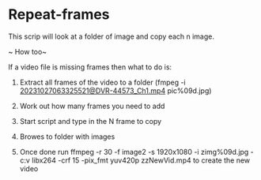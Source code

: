 # Repeat-frames
This scrip will look at a folder of image and copy each n image. 

~ How too~ 

If a video file is missing frames then what to do is: 

1. Extract all frames of the video to a folder (fmpeg -i 20231027063325521@DVR-44573_Ch1.mp4 pic%09d.jpg) 

2. Work out how many frames you need to add

3. Start script and type in the N frame to copy 

4. Browes to folder with images 

5. Once done run ffmpeg -r 30 -f image2 -s 1920x1080 -i zimg%09d.jpg -c:v libx264 -crf 15 -pix_fmt yuv420p zzNewVid.mp4 to create the new video 
